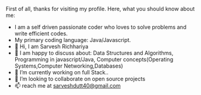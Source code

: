First of all, thanks for visiting my profile. Here, what you should know about me:

- I am a self driven passionate coder who loves to solve problems and write efficient codes.
-  My primary coding language: Java/Javascript.
-  👋 Hi, I am Sarvesh Richhariya
- 👀 I am happy to discuss about: Data Structures and Algorithms, Programming in javascript/Java, Computer concepts(Operating Systems,Computer Networking,Databases)
- 🌱 I’m currently working on full Stack..
- 💞️ I’m looking to collaborate on open source projects
- 📫 reach me at sarveshdutt40@gmail.com

<!---
sarveshdutt17feb/sarveshdutt17feb is a ✨ special ✨ repository because its `README.md` (this file) appears on your GitHub profile.
You can click the Preview link to take a look at your changes.
--->
